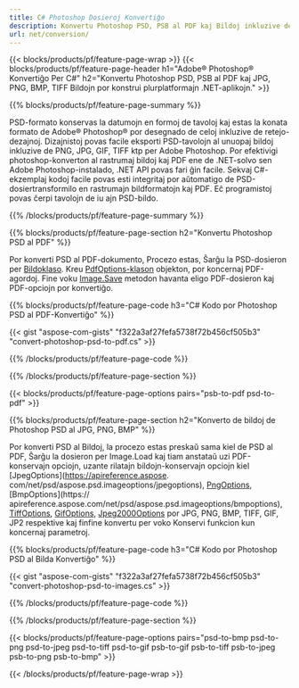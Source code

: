 ```yaml
---
title: C# Photoshop Dosieroj Konvertiĝo
description: Konvertu Photoshop PSD, PSB al PDF kaj Bildoj inkluzive de BMP, JPG, PNG, TIFF kun malmultaj linioj de C#-kodo per .NET-biblioteko.
url: net/conversion/
---
```


{{< blocks/products/pf/feature-page-wrap >}}
{{< blocks/products/pf/feature-page-header h1="Adobe® Photoshop® Konvertiĝo Per C#" h2="Konvertu Photoshop PSD, PSB al PDF kaj JPG, PNG, BMP, TIFF Bildojn por konstrui plurplatformajn .NET-aplikojn." >}}

{{% blocks/products/pf/feature-page-summary %}}

PSD-formato konservas la datumojn en formoj de tavoloj kaj estas la konata formato de Adobe® Photoshop® por desegnado de celoj inkluzive de retejo-dezajnoj. Dizajnistoj povas facile eksporti PSD-tavolojn al unuopaj bildoj inkluzive de PNG, JPG, GIF, TIFF ktp per Adobe Photoshop. Por efektivigi photoshop-konverton al rastrumaj bildoj kaj PDF ene de .NET-solvo sen Adobe Photoshop-instalado, .NET API povas fari ĝin facile. Sekvaj C#-ekzemplaj kodoj facile povas esti integritaj por aŭtomatigo de PSD-dosiertransformilo en rastrumajn bildformatojn kaj PDF. Eĉ programistoj povas ĉerpi tavolojn de iu ajn PSD-bildo.


{{% /blocks/products/pf/feature-page-summary %}}

{{% blocks/products/pf/feature-page-section h2="Konvertu Photoshop PSD al PDF" %}}

Por konverti PSD al PDF-dokumento, Procezo estas, Ŝarĝu la PSD-dosieron per [Bildoklaso](https://apireference.aspose.com/net/psd/aspose.psd/image). Kreu [PdfOptions-klason](https://apireference.aspose.com/net/psd/aspose.psd.imageoptions/pdfoptions) objekton, por koncernaj PDF-agordoj. Fine voku [Image.Save](https://apireference.aspose.com/net/psd/aspose.psd.image/save/methods/3) metodon havanta eligo PDF-dosieron kaj PDF-opciojn por konvertiĝo.

{{% blocks/products/pf/feature-page-code h3="C# Kodo por Photoshop PSD al PDF-Konvertiĝo" %}}

{{< gist "aspose-com-gists" "f322a3af27fefa5738f72b456cf505b3" "convert-photoshop-psd-to-pdf.cs" >}}

{{% /blocks/products/pf/feature-page-code %}}

{{% /blocks/products/pf/feature-page-section %}}

{{< blocks/products/pf/feature-page-options pairs="psb-to-pdf psd-to-pdf" >}}

{{% blocks/products/pf/feature-page-section h2="Konverto de bildoj de Photoshop PSD al JPG, PNG, BMP" %}}

Por konverti PSD al Bildoj, la procezo estas preskaŭ sama kiel de PSD al PDF, Ŝarĝu la dosieron per Image.Load kaj tiam anstataŭ uzi PDF-konservajn opciojn, uzante rilatajn bildojn-konservajn opciojn kiel [JpegOptions](https://apireference.aspose. com/net/psd/aspose.psd.imageoptions/jpegoptions), [PngOptions](https://apireference.aspose.com/net/psd/aspose.psd.imageoptions/pngoptions), [BmpOptions](https:// apireference.aspose.com/net/psd/aspose.psd.imageoptions/bmpoptions), [TiffOptions](https://apireference.aspose.com/net/psd/aspose.psd.imageoptions/tiffoptions), [GifOptions]( https://apireference.aspose.com/net/psd/aspose.psd.imageoptions/gifoptions), [Jpeg2000Options](https://apireference.aspose.com/net/psd/aspose.psd.imageoptions/jpeg2000options) por JPG, PNG, BMP, TIFF, GIF, JP2 respektive kaj finfine konvertu per voko Konservi funkcion kun koncernaj parametroj.


{{% blocks/products/pf/feature-page-code h3="C# Kodo por Photoshop PSD al Bilda Konvertiĝo" %}}

{{< gist "aspose-com-gists" "f322a3af27fefa5738f72b456cf505b3" "convert-photoshop-psd-to-images.cs" >}}

{{% /blocks/products/pf/feature-page-code %}}

{{% /blocks/products/pf/feature-page-section %}}

{{< blocks/products/pf/feature-page-options pairs="psd-to-bmp psd-to-png psd-to-jpeg psd-to-tiff psd-to-gif psb-to-gif psb-to-tiff psb-to-jpeg psb-to-png psb-to-bmp" >}}

{{< /blocks/products/pf/feature-page-wrap >}}
